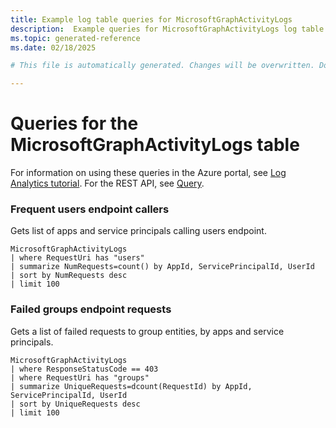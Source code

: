 ```yaml
---
title: Example log table queries for MicrosoftGraphActivityLogs
description:  Example queries for MicrosoftGraphActivityLogs log table
ms.topic: generated-reference
ms.date: 02/18/2025

# This file is automatically generated. Changes will be overwritten. Do not change this file directly. 

---
```


# Queries for the MicrosoftGraphActivityLogs table

For information on using these queries in the Azure portal, see [Log Analytics tutorial](/azure/azure-monitor/logs/log-analytics-tutorial). For the REST API, see [Query](/rest/api/loganalytics/query).


### Frequent users endpoint callers  


Gets list of apps and service principals calling users endpoint.  

```query
MicrosoftGraphActivityLogs
| where RequestUri has "users"
| summarize NumRequests=count() by AppId, ServicePrincipalId, UserId
| sort by NumRequests desc
| limit 100
```



### Failed groups endpoint requests  


Gets a list of failed requests to group entities, by apps and service principals.  

```query
MicrosoftGraphActivityLogs
| where ResponseStatusCode == 403
| where RequestUri has "groups"
| summarize UniqueRequests=dcount(RequestId) by AppId, ServicePrincipalId, UserId
| sort by UniqueRequests desc
| limit 100
```

